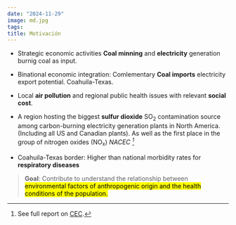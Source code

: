 ```yaml
---
date: "2024-11-29"
image: md.jpg
tags:
title: Motivación
---
```



* Strategic economic activities  **Coal minning** and **electricity** generation burnig coal as input. 

* Binational economic integration: Comlementary **Coal imports** electricity export potential. Coahuila-Texas.

* Local **air pollution** and regional public health issues with relevant **social cost**. 

* A region hosting the biggest **sulfur dioxide** SO<sub>2</sub> contamination source among carbon-burning electricity generation plants in North America. (Including all US and Canadian plants). As well as the first place in the group of nitrogen oxides (NO<sub>x</sub>) <cite> NACEC [^1]</cite>


[^1]: See full report on  [CEC](http://www.cec.org/es/publications/emisiones-atmosfericas-de-las-centrales-electricas-en-america-del-norte-2/).

* Coahuila-Texas border:  Higher than national morbidity rates for **respiratory diseases**

> **Goal**: Contribute to understand the relationship between <mark>environmental<mark> factors of anthropogenic origin and the health conditions of the population. 


